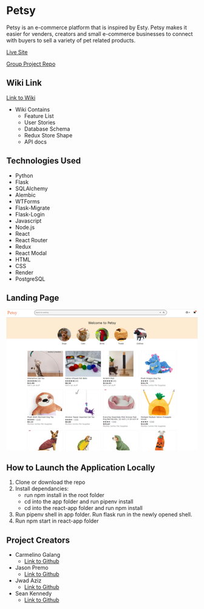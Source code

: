 # Petsy

Petsy is an e-commerce platform that is inspired by Esty. Petsy makes it easier for venders, creators and small e-commerce businesses to connect with buyers to sell a variety of pet related products.


[Live Site](https://aa-petsy-project.onrender.com/)

[Group Project Repo](https://github.com/jhpremo/Petsy-group-project)

## Wiki Link
[Link to Wiki](https://github.com/jhpremo/Petsy-group-project/wiki)
* Wiki Contains
   * Feature List
   * User Stories
   * Database Schema
   * Redux Store Shape
   * API docs


## Technologies Used
* Python
* Flask
* SQLAlchemy
* Alembic
* WTForms
* Flask-Migrate
* Flask-Login
* Javascript
* Node.js
* React
* React Router
* Redux
* React Modal
* HTML
* CSS
* Render
* PostgreSQL


## Landing Page
![landing page](./landing-page.png)


##  How to Launch the Application Locally
1. Clone or download the repo
2. Install dependancies:
     * run npm install in the root folder
     * cd into the app folder and run pipenv install
     * cd into the react-app folder and run npm install
3. Run pipenv shell in app folder. Run flask run in the newly opened shell.
4. Run npm start in react-app folder


## Project Creators
* Carmelino Galang
   * [Link to Github](https://github.com/cgalang9)
* Jason Premo
   * [Link to Github](https://github.com/jhpremo)
* Jwad Aziz
   * [Link to Github](https://github.com/jwad96)
* Sean Kennedy
   * [Link to Github](https://github.com/DevSPK)
